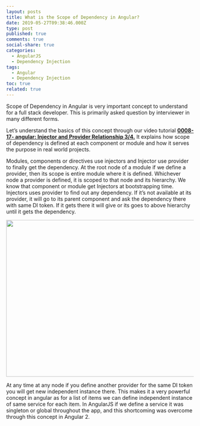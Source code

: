 ```yaml
---
layout: posts
title: What is the Scope of Dependency in Angular?
date: 2019-05-27T09:38:46.000Z
type: post
published: true
comments: true
social-share: true
categories:
  - AngularJS
  - Dependency Injection
tags:
  - Angular
  - Dependency Injection
toc: true
related: true
---
```


<p>Scope of Dependency in Angular is very important concept to understand for a full stack developer. This is primarily asked question by interviewer in many different forms.</p>
<p>Let’s understand the basics of this concept through our video tutorial <a href="https://www.youtube.com/watch?v=JhiadEW3Sdo" target="_blank" rel="noopener noreferrer"><strong>0008-17- angular: Injector and Provider Relationship 3/4.</strong></a> It explains how scope of dependency is defined at each component or module and how it serves the purpose in real world projects.</p>
<p>Modules, components or directives use injectors and Injector use provider to finally get the dependency. At the root node of a module if we define a provider, then its scope is entire module where it is defined. Whichever node a provider is defined, it is scoped to that node and its hierarchy. We know that component or module get Injectors at bootstrapping time. Injectors uses provider to find out any dependency. If it’s not available at its provider, it will go to its parent component and ask the dependency there with same DI token. If it gets there it will give or its goes to above hierarchy until it gets the dependency.</p>
<p><img class="alignnone size-full wp-image-2149" src="{{ site.baseurl }}/assets/2019/05/IP-3.png" alt="" width="749" height="421" /></p>
<p>At any time at any node if you define another provider for the same DI token you will get new independent instance there. This makes it a very powerful concept in angular as for a list of items we can define independent instance of same service for each item. In AngularJS if we define a service it was singleton or global throughout the app, and this shortcoming was overcome through this concept in Angular 2.</p>
